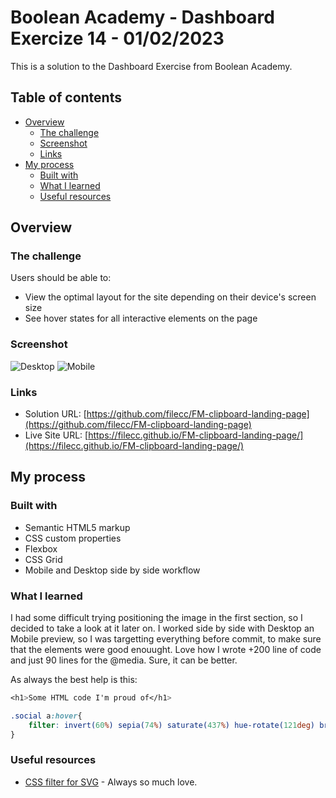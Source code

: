 # Boolean Academy - Dashboard Exercize 14 - 01/02/2023

This is a solution to the Dashboard Exercise from Boolean Academy. 

## Table of contents

- [Overview](#overview)
  - [The challenge](#the-challenge)
  - [Screenshot](#screenshot)
  - [Links](#links)
- [My process](#my-process)
  - [Built with](#built-with)
  - [What I learned](#what-i-learned)
  - [Useful resources](#useful-resources)



## Overview

### The challenge

Users should be able to:

- View the optimal layout for the site depending on their device's screen size
- See hover states for all interactive elements on the page

### Screenshot

![Desktop](./clipboard-desktop.png)
![Mobile](./clipboard-mobile.png)

### Links

- Solution URL: [https://github.com/filecc/FM-clipboard-landing-page](https://github.com/filecc/FM-clipboard-landing-page)
- Live Site URL: [https://filecc.github.io/FM-clipboard-landing-page/](https://filecc.github.io/FM-clipboard-landing-page/)

## My process

### Built with

- Semantic HTML5 markup
- CSS custom properties
- Flexbox
- CSS Grid
- Mobile and Desktop side by side workflow


### What I learned

I had some difficult trying positioning the image in the first section, so I decided to take a look at it later on. 
I worked side by side with Desktop an Mobile preview, so I was targetting everything before commit, to make sure that the elements were good enouught.
Love how I wrote +200 line of code and just 90 lines for the @media.
Sure, it can be better. 

As always the best help is this:


```css
<h1>Some HTML code I'm proud of</h1>
```
```css
.social a:hover{
    filter: invert(60%) sepia(74%) saturate(437%) hue-rotate(121deg) brightness(88%) contrast(85%);
}
```
### Useful resources

- [CSS filter for SVG](https://codepen.io/sosuke/pen/Pjoqqp) - Always so much love.

